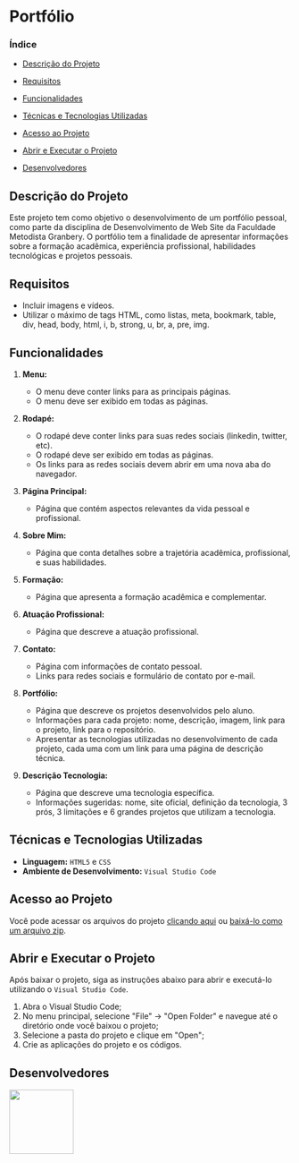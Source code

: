# Portfólio

### Índice

- [Descrição do Projeto](#descrição-do-projeto)

- [Requisitos](#requisitos)

- [Funcionalidades](#funcionalidades)

- [Técnicas e Tecnologias Utilizadas](#técnicas-e-tecnologias-utilizadas)

- [Acesso ao Projeto](#acesso-ao-projeto)

- [Abrir e Executar o Projeto](#abrir-e-executar-o-projeto)

- [Desenvolvedores](#desenvolvedores)

## Descrição do Projeto

Este projeto tem como objetivo o desenvolvimento de um portfólio pessoal, como parte da disciplina de Desenvolvimento de Web Site da Faculdade Metodista Granbery. O portfólio tem a finalidade de apresentar informações sobre a formação acadêmica, experiência profissional, habilidades tecnológicas e projetos pessoais.

## Requisitos

- Incluir imagens e vídeos.
- Utilizar o máximo de tags HTML, como listas, meta, bookmark, table, div, head, body, html, i, b, strong, u, br, a, pre, img.

## Funcionalidades

1. **Menu:**
   - O menu deve conter links para as principais páginas.
   - O menu deve ser exibido em todas as páginas.

2. **Rodapé:**
   - O rodapé deve conter links para suas redes sociais (linkedin, twitter, etc).
   - O rodapé deve ser exibido em todas as páginas.
   - Os links para as redes sociais devem abrir em uma nova aba do navegador.

3. **Página Principal:**
   - Página que contém aspectos relevantes da vida pessoal e profissional.

4. **Sobre Mim:**
   - Página que conta detalhes sobre a trajetória acadêmica, profissional, e suas habilidades.

5. **Formação:**
   - Página que apresenta a formação acadêmica e complementar.

6. **Atuação Profissional:**
   - Página que descreve a atuação profissional.

7. **Contato:**
   - Página com informações de contato pessoal.
   - Links para redes sociais e formulário de contato por e-mail.

8. **Portfólio:**
   - Página que descreve os projetos desenvolvidos pelo aluno.
   - Informações para cada projeto: nome, descrição, imagem, link para o projeto, link para o repositório.
   - Apresentar as tecnologias utilizadas no desenvolvimento de cada projeto, cada uma com um link para uma página de descrição técnica.

9. **Descrição Tecnologia:**
   - Página que descreve uma tecnologia específica.
   - Informações sugeridas: nome, site oficial, definição da tecnologia, 3 prós, 3 limitações e 6 grandes projetos que utilizam a tecnologia.

## Técnicas e Tecnologias Utilizadas

- **Linguagem:** ``HTML5`` e ``CSS``
- **Ambiente de Desenvolvimento:** ``Visual Studio Code``

## Acesso ao Projeto

Você pode acessar os arquivos do projeto [clicando aqui](https://github.com/asergioscosta/portfolio) ou [baixá-lo como um arquivo zip](https://github.com/asergioscosta/portfolio/archive/refs/heads/main.zip).

## Abrir e Executar o Projeto

Após baixar o projeto, siga as instruções abaixo para abrir e executá-lo utilizando o `Visual Studio Code`.

1. Abra o Visual Studio Code;
2. No menu principal, selecione "File" -> "Open Folder" e navegue até o diretório onde você baixou o projeto;
3. Selecione a pasta do projeto e clique em "Open";
4. Crie as aplicações do projeto e os códigos.

## Desenvolvedores

[<img loading="lazy" src="https://avatars.githubusercontent.com/u/102989796?v=4" width=115>](https://github.com/asergioscosta)